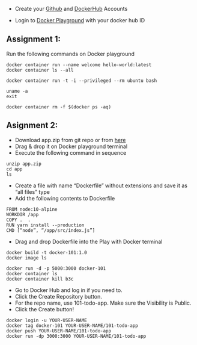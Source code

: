 - Create your [Github](https://github.com/) and [DockerHub](https://hub.docker.com/) Accounts

- Login to [Docker Playground](https://labs.play-with-docker.com/) with your docker hub ID

## Assignment 1:

Run the following commands on Docker playground

```
docker container run --name welcome hello-world:latest
docker container ls --all
```

```
docker container run -t -i --privileged --rm ubuntu bash
```

```
uname -a
exit
```

```
docker container rm -f $(docker ps -aq)
```

## Asignment 2:

- Download app.zip from git repo or from [here](http://ip172-18-0-47-c1mgkhpbqvp000aacg80-80.direct.labs.play-with-docker.com/assets/app.zip)
- Drag & drop it on Docker playground terminal
- Execute the following command in sequence

```
unzip app.zip
cd app
ls
```

- Create a file with name “Dockerfile” without extensions and save it as “all files” type
- Add the following contents to Dockerfile

```
FROM node:10-alpine
WORKDIR /app
COPY .  .
RUN yarn install --production
CMD [“node”, “/app/src/index.js”]

```

- Drag and drop Dockerfile into the Play with Docker terminal

```
docker build -t docker-101:1.0
docker image ls
```

```
docker run -d -p 5000:3000 docker-101
docker container ls
docker container kill b3c
```

- Go to Docker Hub and log in if you need to.
- Click the Create Repository button.
- For the repo name, use 101-todo-app. Make sure the Visibility is Public.
- Click the Create button!

```
docker login -u YOUR-USER-NAME
docker tag docker-101 YOUR-USER-NAME/101-todo-app
docker push YOUR-USER-NAME/101-todo-app
docker run -dp 3000:3000 YOUR-USER-NAME/101-todo-app
```
